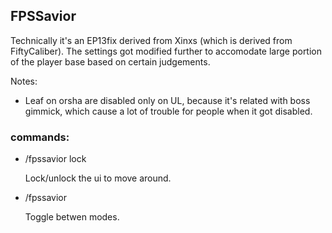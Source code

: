 ## FPSSavior
Technically it's an EP13fix derived from Xinxs (which is derived from FiftyCaliber). The settings got modified further to accomodate large portion of the player base based on certain judgements.

Notes:
- Leaf on orsha are disabled only on UL, because it's related with boss gimmick, which cause a lot of trouble for people when it got disabled.

### commands:
- /fpssavior lock

  Lock/unlock the ui to move around.

- /fpssavior

  Toggle betwen modes.
